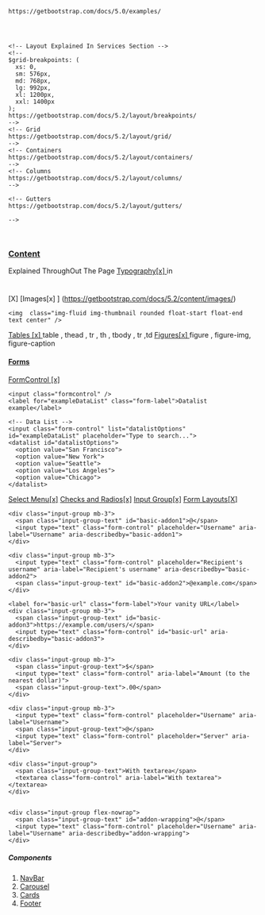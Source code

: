 ```
https://getbootstrap.com/docs/5.0/examples/




<!-- Layout Explained In Services Section -->
<!--
$grid-breakpoints: (
  xs: 0,
  sm: 576px,
  md: 768px,
  lg: 992px,
  xl: 1200px,
  xxl: 1400px
);
https://getbootstrap.com/docs/5.2/layout/breakpoints/
-->
<!-- Grid  
https://getbootstrap.com/docs/5.2/layout/grid/
-->
<!-- Containers 
https://getbootstrap.com/docs/5.2/layout/containers/
-->
<!-- Columns
https://getbootstrap.com/docs/5.2/layout/columns/
-->

<!-- Gutters
https://getbootstrap.com/docs/5.2/layout/gutters/

-->

 
```



### [Content](https://getbootstrap.com/docs/5.2/content/reboot/)  
Explained ThroughOut The Page
[Typography[x] ](https://getbootstrap.com/docs/5.2/content/typography/) in <h1></h1> [X]
[Images[x] ] (https://getbootstrap.com/docs/5.2/content/images/) 
```
<img  class="img-fluid img-thumbnail rounded float-start float-end text center" />

```

[Tables [x] ](https://getbootstrap.com/docs/5.2/content/tables/) table , thead , tr , th , tbody , tr ,td 
[Figures[x] ](https://getbootstrap.com/docs/5.2/content/figures/) figure , figure-img, figure-caption 


#### [Forms](https://getbootstrap.com/docs/5.2/forms/overview/)
[FormControl [x]](https://getbootstrap.com/docs/5.2/forms/form-control/) 
```
<input class="formcontrol" />
<label for="exampleDataList" class="form-label">Datalist example</label>

<!-- Data List -->
<input class="form-control" list="datalistOptions" id="exampleDataList" placeholder="Type to search...">
<datalist id="datalistOptions">
  <option value="San Francisco">
  <option value="New York">
  <option value="Seattle">
  <option value="Los Angeles">
  <option value="Chicago">
</datalist>
```

[Select Menu[x]](https://getbootstrap.com/docs/5.2/forms/select/)
[Checks and Radios[x]](https://getbootstrap.com/docs/5.2/forms/checks-radios/)
[Input Group[x]](https://getbootstrap.com/docs/5.2/forms/input-group/)
[Form Layouts[X]](https://getbootstrap.com/docs/5.2/forms/layout/)
```
<div class="input-group mb-3">
  <span class="input-group-text" id="basic-addon1">@</span>
  <input type="text" class="form-control" placeholder="Username" aria-label="Username" aria-describedby="basic-addon1">
</div>

<div class="input-group mb-3">
  <input type="text" class="form-control" placeholder="Recipient's username" aria-label="Recipient's username" aria-describedby="basic-addon2">
  <span class="input-group-text" id="basic-addon2">@example.com</span>
</div>

<label for="basic-url" class="form-label">Your vanity URL</label>
<div class="input-group mb-3">
  <span class="input-group-text" id="basic-addon3">https://example.com/users/</span>
  <input type="text" class="form-control" id="basic-url" aria-describedby="basic-addon3">
</div>

<div class="input-group mb-3">
  <span class="input-group-text">$</span>
  <input type="text" class="form-control" aria-label="Amount (to the nearest dollar)">
  <span class="input-group-text">.00</span>
</div>

<div class="input-group mb-3">
  <input type="text" class="form-control" placeholder="Username" aria-label="Username">
  <span class="input-group-text">@</span>
  <input type="text" class="form-control" placeholder="Server" aria-label="Server">
</div>

<div class="input-group">
  <span class="input-group-text">With textarea</span>
  <textarea class="form-control" aria-label="With textarea"></textarea>
</div>


<div class="input-group flex-nowrap">
  <span class="input-group-text" id="addon-wrapping">@</span>
  <input type="text" class="form-control" placeholder="Username" aria-label="Username" aria-describedby="addon-wrapping">
</div>
```




##### Components 


1. [NavBar](https://getbootstrap.com/docs/5.2/components/navbar/)
2. [Carousel](https://getbootstrap.com/docs/5.2/components/carousel/)
3. [Cards](https://getbootstrap.com/docs/5.2/components/card/)
4. [Footer](https://getbootstrap.com/docs/5.2/examples/footers/)